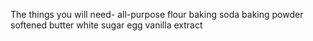 The things you will need-
all-purpose flour
baking soda
baking powder
softened butter
white sugar
egg
vanilla extract
